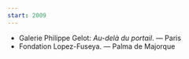 ```yaml
---
start: 2009
---
```


- Galerie Philippe Gelot: _Au-delà du portail_. — Paris
- Fondation Lopez-Fuseya. — Palma de Majorque
